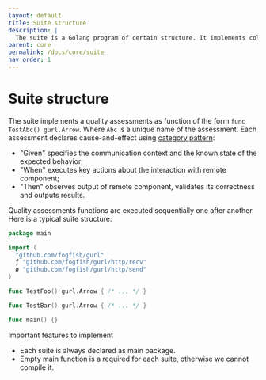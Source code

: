```yaml
---
layout: default
title: Suite structure
description: |
  The suite is a Golang program of certain structure. It implements collection of function, each declares cause-and-effect of networking I/O.
parent: core
permalink: /docs/core/suite
nav_order: 1
---
```


# Suite structure

The suite implements a quality assessments as function of the form `func TestAbc() gurl.Arrow`. Where `Abc` is a unique name of the assessment. Each assessment declares cause-and-effect using [category pattern](/docs/core/category):
* "Given" specifies the communication context and the known state of the expected behavior;
* "When" executes key actions about the interaction with remote component;
* "Then" observes output of remote component, validates its correctness and outputs results.

Quality assessments functions are executed sequentially one after another. Here is a typical suite structure:

```go
package main

import (
  "github.com/fogfish/gurl"
  ƒ "github.com/fogfish/gurl/http/recv"
  ø "github.com/fogfish/gurl/http/send"
)

func TestFoo() gurl.Arrow { /* ... */ }

func TestBar() gurl.Arrow { /* ... */ }

func main() {}
```

<span class="label label-yellow">Important</span> features to implement
* Each suite is always declared as main package. 
* Empty main function is a required for each suite, otherwise we cannot compile it.

